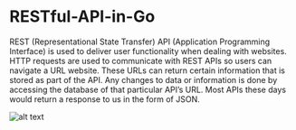 # RESTful-API-in-Go

REST (Representational State Transfer) API (Application Programming Interface) is used to deliver user functionality when dealing with websites. HTTP requests are used to communicate with REST APIs so users can navigate a URL website. These URLs can return certain information that is stored as part of the API. Any changes to data or information is done by accessing the database of that particular API’s URL. Most APIs these days would return a response to us in the form of JSON.

![alt text](https://www.educative.io/cdn-cgi/image/f=auto,fit=contain,w=1800/api/edpresso/shot/5534865362518016/image/6106427463565312.png)
